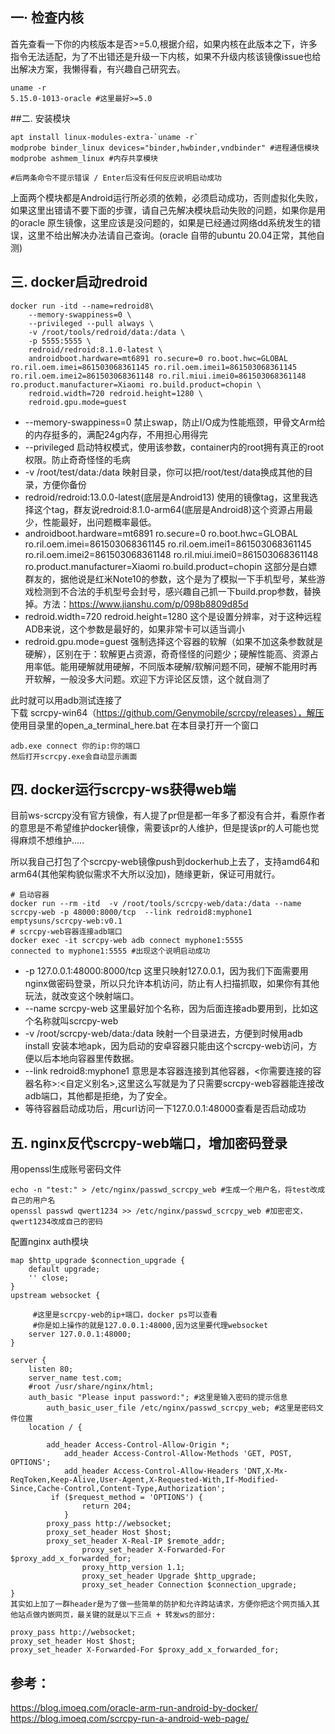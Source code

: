 ## 一· 检查内核
首先查看一下你的内核版本是否>=5.0,根据介绍，如果内核在此版本之下，许多指令无法适配，为了不出错还是升级一下内核，如果不升级内核该镜像issue也给出解决方案，我懒得看，有兴趣自己研究去。
```
uname -r
5.15.0-1013-oracle #这里最好>=5.0
```
##二. 安装模块
```
apt install linux-modules-extra-`uname -r`
modprobe binder_linux devices="binder,hwbinder,vndbinder" #进程通信模块
modprobe ashmem_linux #内存共享模块
 
#后两条命令不提示错误 / Enter后没有任何反应说明启动成功
```
上面两个模块都是Android运行所必须的依赖，必须启动成功，否则虚拟化失败，如果这里出错请不要下面的步骤，请自己先解决模块启动失败的问题，如果你是用的oracle 原生镜像，这里应该是没问题的，如果是已经通过网络dd系统发生的错误，这里不给出解决办法请自己查询。(oracle 自带的ubuntu 20.04正常，其他自测)

## 三. docker启动redroid
```
docker run -itd --name=redroid8\
    --memory-swappiness=0 \
    --privileged --pull always \
    -v /root/tools/redroid/data:/data \
    -p 5555:5555 \
    redroid/redroid:8.1.0-latest \
    androidboot.hardware=mt6891 ro.secure=0 ro.boot.hwc=GLOBAL    ro.ril.oem.imei=861503068361145 ro.ril.oem.imei1=861503068361145 ro.ril.oem.imei2=861503068361148 ro.ril.miui.imei0=861503068361148 ro.product.manufacturer=Xiaomi ro.build.product=chopin \
    redroid.width=720 redroid.height=1280 \
    redroid.gpu.mode=guest
```
- --memory-swappiness=0 禁止swap，防止I/O成为性能瓶颈，甲骨文Arm给的内存挺多的，满配24g内存，不用担心用得完<br>
- --privileged 启动特权模式，使用该参数，container内的root拥有真正的root权限。防止奇奇怪怪的毛病<br>
- -v /root/test/data:/data 映射目录，你可以把/root/test/data换成其他的目录，方便你备份<br>
- redroid/redroid:13.0.0-latest(底层是Android13) 使用的镜像tag，这里我选择这个tag，群友说redroid:8.1.0-arm64(底层是Android8)这个资源占用最少，性能最好，出问题概率最低。
- androidboot.hardware=mt6891 ro.secure=0 ro.boot.hwc=GLOBAL ro.ril.oem.imei=861503068361145 ro.ril.oem.imei1=861503068361145 ro.ril.oem.imei2=861503068361148 ro.ril.miui.imei0=861503068361148 ro.product.manufacturer=Xiaomi ro.build.product=chopin 这部分是白嫖群友的，据他说是红米Note10的参数，这个是为了模拟一下手机型号，某些游戏检测到不合法的手机型号会封号，感兴趣自己抓一下build.prop参数，替换掉。方法：https://www.jianshu.com/p/098b8809d85d
- redroid.width=720 redroid.height=1280 这个是设置分辨率，对于这种远程ADB来说，这个参数是最好的，如果非常卡可以适当调小
- redroid.gpu.mode=guest 强制选择这个容器的软解（如果不加这条参数就是硬解），区别在于：软解更占资源，奇奇怪怪的问题少；硬解性能高、资源占用率低。能用硬解就用硬解，不同版本硬解/软解问题不同，硬解不能用时再开软解，一般没多大问题。欢迎下方评论区反馈，这个就自测了

此时就可以用adb测试连接了<br>
下载 scrcpy-win64（https://github.com/Genymobile/scrcpy/releases），解压
使用目录里的open_a_terminal_here.bat 在本目录打开一个窗口
```
adb.exe connect 你的ip:你的端口
然后打开scrcpy.exe会自动显示画面
```
## 四. docker运行scrcpy-ws获得web端
目前ws-scrcpy没有官方镜像，有人提了pr但是都一年多了都没有合并，看原作者的意思是不希望维护docker镜像，需要该pr的人维护，但是提该pr的人可能也觉得麻烦不想维护.....

所以我自己打包了个scrcpy-web镜像push到dockerhub上去了，支持amd64和arm64(其他架构貌似需求不大所以没加)，随缘更新，保证可用就行。
```
# 启动容器
docker run --rm -itd  -v /root/tools/scrcpy-web/data:/data --name scrcpy-web -p 48000:8000/tcp  --link redroid8:myphone1 emptysuns/scrcpy-web:v0.1
# scrcpy-web容器连接adb端口
docker exec -it scrcpy-web adb connect myphone1:5555
connected to myphone1:5555 #出现这个说明启动成功
```
- -p 127.0.0.1:48000:8000/tcp 这里只映射127.0.0.1，因为我们下面需要用nginx做密码登录，所以只允许本机访问，防止有人扫描抓取，如果你有其他玩法，就改变这个映射端口。
- --name scrcpy-web 这里最好加个名称，因为后面连接adb要用到，比如这个名称就叫scrcpy-web
- -v /root/scrcpy-web/data:/data 映射一个目录进去，方便到时候用adb install 安装本地apk，因为启动的安卓容器只能由这个scrcpy-web访问，方便以后本地向容器里传数据。
- --link redroid8:myphone1 意思是本容器连接到其他容器，<你需要连接的容器名称>:<自定义别名>,这里这么写就是为了只需要scrcpy-web容器能连接改adb端口，其他都是拒绝，为了安全。
- 等待容器启动成功后，用curl访问一下127.0.0.1:48000查看是否启动成功
## 五.  nginx反代scrcpy-web端口，增加密码登录
用openssl生成账号密码文件
```
echo -n "test:" > /etc/nginx/passwd_scrcpy_web #生成一个用户名，将test改成自己的用户名
openssl passwd qwert1234 >> /etc/nginx/passwd_scrcpy_web #加密密文，qwert1234改成自己的密码
```
配置nginx auth模块
```
map $http_upgrade $connection_upgrade {
    default upgrade;
    '' close;
}
upstream websocket {
 
     #这里是scrcpy-web的ip+端口，docker ps可以查看
     #你是如上操作的就是127.0.0.1:48000,因为这里要代理websocket
    server 127.0.0.1:48000; 
}
 
server {
	listen 80;
	server_name test.com;
	#root /usr/share/nginx/html;
	auth_basic "Please input password:"; #这里是输入密码的提示信息
        auth_basic_user_file /etc/nginx/passwd_scrcpy_web; #这里是密码文件位置
	location / {
 
		add_header Access-Control-Allow-Origin *;
    		add_header Access-Control-Allow-Methods 'GET, POST, OPTIONS';
    		add_header Access-Control-Allow-Headers 'DNT,X-Mx-ReqToken,Keep-Alive,User-Agent,X-Requested-With,If-Modified-Since,Cache-Control,Content-Type,Authorization';
	     if ($request_method = 'OPTIONS') {
        		return 204;
    		}
		proxy_pass http://websocket;
		proxy_set_header Host $host; 
		proxy_set_header X-Real-IP $remote_addr;
                proxy_set_header X-Forwarded-For $proxy_add_x_forwarded_for;
                proxy_http_version 1.1;
                proxy_set_header Upgrade $http_upgrade;
                proxy_set_header Connection $connection_upgrade;
}
其实如上加了一群header是为了做一些简单的防护和允许跨站请求，方便你把这个网页插入其他站点做内嵌网页，最关键的就是以下三点 + 转发ws的部分:

proxy_pass http://websocket;
proxy_set_header Host $host; 
proxy_set_header X-Forwarded-For $proxy_add_x_forwarded_for;
```


## 参考：
https://blog.imoeq.com/oracle-arm-run-android-by-docker/<br>
https://blog.imoeq.com/scrcpy-run-a-android-web-page/